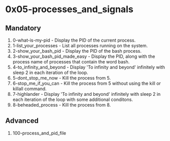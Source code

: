 # 0x05-processes_and_signals

## Mandatory

1. 0-what-is-my-pid - Display the PID of the current process.
2. 1-list_your_processes - List all processes running on the system.
3. 2-show_your_bash_pid - Display the PID of the bash process.
4. 3-show_your_bash_pid_made_easy - Display the PID, along with the process name of processes that contain the word bash.
5. 4-to_infinity_and_beyond - Display 'To infinity and beyond' infinitely with sleep 2 in each iteration of the loop.
6. 5-dont_stop_me_now - Kill the process from 5.
7. 6-stop_me_if_you_can - Kill the process from 5 without using the kill or killall command.
8. 7-highlander - Display 'To infinity and beyond' infinitely with sleep 2 in each iteration of the loop with some additional conditons.
9. 8-beheaded_process - Kill the process from 8.

## Advanced

1. 100-process_and_pid_file

